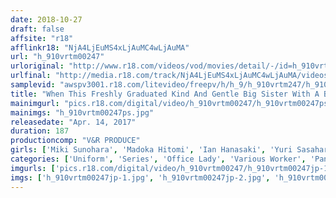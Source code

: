 ```yaml
---
date: 2018-10-27
draft: false
affsite: "r18"
afflinkr18: "NjA4LjEuMS4xLjAuMC4wLjAuMA"
url: "h_910vrtm00247"
urloriginal: "http://www.r18.com/videos/vod/movies/detail/-/id=h_910vrtm00247"
urlfinal: "http://media.r18.com/track/NjA4LjEuMS4xLjAuMC4wLjAuMA/videos/vod/movies/detail/-/id=h_910vrtm00247"
samplevid: "awspv3001.r18.com/litevideo/freepv/h/h_9/h_910vrtm247/h_910vrtm247_dmb_w.mp4"
title: "When This Freshly Graduated Kind And Gentle Big Sister With A Big Ass Came Into The Office Wearing Black Pantyhose, She Blew My Mind! Her Little Brother Couldn't Stop His Out Of Control Erection And Starting Rubbing His Cock Against Her Black Stockings! Since She Was Already Horny Anyway, She Was Dripping Pussy Juice Out From Underneath Her Panties! As He Pumped Her Deep Into Her Hungry Pussy With Furious Piston Pounding Action, She Came, Over And Over Again!"
mainimgurl: "pics.r18.com/digital/video/h_910vrtm00247/h_910vrtm00247ps.jpg"
mainimgs: "h_910vrtm00247ps.jpg"
releasedate: "Apr. 14, 2017"
duration: 187
productioncomp: "V&R PRODUCE"
girls: ['Miki Sunohara', 'Madoka Hitomi', 'Ian Hanasaki', 'Yuri Sasahara']
categories: ['Uniform', 'Series', 'Office Lady', 'Various Worker', 'Pantyhose', 'Relatives', 'Variety', 'Foot Fetish', 'Ass Lover', 'Footjob']
imgurls: ['pics.r18.com/digital/video/h_910vrtm00247/h_910vrtm00247jp-1.jpg', 'pics.r18.com/digital/video/h_910vrtm00247/h_910vrtm00247jp-2.jpg', 'pics.r18.com/digital/video/h_910vrtm00247/h_910vrtm00247jp-3.jpg', 'pics.r18.com/digital/video/h_910vrtm00247/h_910vrtm00247jp-4.jpg', 'pics.r18.com/digital/video/h_910vrtm00247/h_910vrtm00247jp-5.jpg', 'pics.r18.com/digital/video/h_910vrtm00247/h_910vrtm00247jp-6.jpg', 'pics.r18.com/digital/video/h_910vrtm00247/h_910vrtm00247jp-7.jpg', 'pics.r18.com/digital/video/h_910vrtm00247/h_910vrtm00247jp-8.jpg', 'pics.r18.com/digital/video/h_910vrtm00247/h_910vrtm00247jp-9.jpg', 'pics.r18.com/digital/video/h_910vrtm00247/h_910vrtm00247jp-10.jpg', 'pics.r18.com/digital/video/h_910vrtm00247/h_910vrtm00247jp-11.jpg', 'pics.r18.com/digital/video/h_910vrtm00247/h_910vrtm00247jp-12.jpg', 'pics.r18.com/digital/video/h_910vrtm00247/h_910vrtm00247jp-13.jpg', 'pics.r18.com/digital/video/h_910vrtm00247/h_910vrtm00247jp-14.jpg', 'pics.r18.com/digital/video/h_910vrtm00247/h_910vrtm00247jp-15.jpg', 'pics.r18.com/digital/video/h_910vrtm00247/h_910vrtm00247jp-16.jpg', 'pics.r18.com/digital/video/h_910vrtm00247/h_910vrtm00247jp-17.jpg', 'pics.r18.com/digital/video/h_910vrtm00247/h_910vrtm00247jp-18.jpg', 'pics.r18.com/digital/video/h_910vrtm00247/h_910vrtm00247jp-19.jpg', 'pics.r18.com/digital/video/h_910vrtm00247/h_910vrtm00247jp-20.jpg']
imgs: ['h_910vrtm00247jp-1.jpg', 'h_910vrtm00247jp-2.jpg', 'h_910vrtm00247jp-3.jpg', 'h_910vrtm00247jp-4.jpg', 'h_910vrtm00247jp-5.jpg', 'h_910vrtm00247jp-6.jpg', 'h_910vrtm00247jp-7.jpg', 'h_910vrtm00247jp-8.jpg', 'h_910vrtm00247jp-9.jpg', 'h_910vrtm00247jp-10.jpg', 'h_910vrtm00247jp-11.jpg', 'h_910vrtm00247jp-12.jpg', 'h_910vrtm00247jp-13.jpg', 'h_910vrtm00247jp-14.jpg', 'h_910vrtm00247jp-15.jpg', 'h_910vrtm00247jp-16.jpg', 'h_910vrtm00247jp-17.jpg', 'h_910vrtm00247jp-18.jpg', 'h_910vrtm00247jp-19.jpg', 'h_910vrtm00247jp-20.jpg']
---
```

